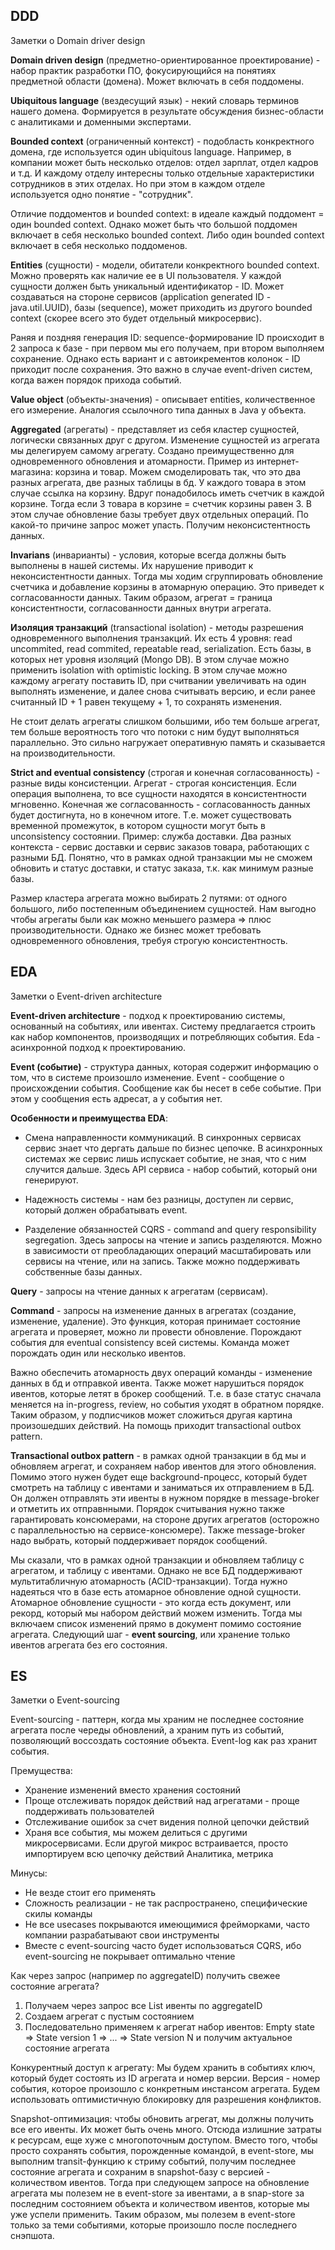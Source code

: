 ## DDD
Заметки о Domain driver design

**Domain driven design** (предметно-ориентированное проектирование) - набор практик разработки ПО, фокусирующийся на понятиях
предметной области (домена). Может включать в себя поддомены.

**Ubiquitous language** (вездесущий язык) - некий словарь терминов нашего домена. Формируется в результате обсуждения 
бизнес-области с аналитиками и доменными экспертами. 

**Bounded context** (ограниченный контекст) - подобласть конкректного домена, где используется один ubiquitous language.
Например, в компании может быть несколько отделов: отдел зарплат, отдел кадров и т.д. И каждому отделу интересны только 
отдельные характеристики сотрудников в этих отделах. Но при этом в каждом отделе используется одно понятие - "сотрудник".

Отличие поддоментов и bounded context: в идеале каждый поддомент = один bounded context. Однако может быть что большой поддомен
включает в себя несколько bounded context. Либо один bounded context включает в себя несколько поддоменов.

**Entities** (сущности) - модели, обитатели конкректного bounded context. Можно проверять как наличие ее в UI пользователя.
У каждой сущности должен быть уникальный идентификатор - ID. Может создаваться на стороне сервисов (application generated ID - 
java.util.UUID), базы (sequence), может приходить из другого bounded context (скорее всего это будет отдельный микросервис).

Раняя и поздняя генерация ID: sequence-формирование ID происходит в 2 запроса к базе - при первом мы его получаем, при втором выполняем
сохранение. Однако есть вариант и с автоикрементов колонок - ID приходит после сохранения. Это важно в случае event-driven систем,
когда важен порядок прихода событий.

**Value object** (объекты-значения) - описывает entities, количественное его измерение. Аналогия ссылочного типа данных в Java у объекта.

**Aggregated** (агрегаты) - представляет из себя кластер сущностей, логически связанных друг с другом. Изменение сущностей из агрегата мы делегируем 
самому агрегату. Создано преимущественно для одновременного обновления и атомарности. Пример из интернет-магазина: корзина и товар. 
Можем смоделировать так, что это два разных агрегата, две разных таблицы в бд. У каждого товара в этом случае ссылка на корзину.
Вдруг понадобилось иметь счетчик в каждой корзине. Тогда если 3 товара в корзине = счетчик корзины равен 3. В этом случае обновление
базы требует двух отдельных операций. По какой-то причине запрос может упасть. Получим неконсистентность данных.

**Invarians** (инварианты) - условия, которые всегда должны быть выполнены в нашей системы. Их нарушение приводит к неконсистентности
данных. Тогда мы ходим сгруппировать обновление счетчика и добавление корзины в атомарную операцию. Это приведет 
к согласованности данных. Таким образом, агрегат = граница консистентности, согласованности данных внутри агрегата.

**Изоляция транзакций** (transactional isolation) - методы разрешения одновременного выполнения транзакций. Их есть 4 уровня:
read uncommited, read commited, repeatable read, serialization. Есть базы, в которых нет уровня изоляций (Mongo DB). В этом случае 
можно применить isolation with optimistic locking. В этом случае можно каждому агрегату поставить ID, при считвании 
увеличивать на один выполнять изменение, и далее снова считывать версию, и если ранее считанный ID + 1 равен текущему + 1,
то сохранять изменения.

Не стоит делать агрегаты слишком большими, ибо тем больше агрегат, тем больше вероятность того что потоки с ним будут выполняться
параллельно. Это сильно нагружает оперативную память и сказывается на производительности. 

**Strict and eventual consistency** (строгая и конечная согласованность) - разные виды консистенции. Агрегат - строгая консистенция.
Если операция выполнена, то все сущности находятся в консистентности мгновенно. Конечная же согласованность - согласованность 
данных будет достигнута, но в конечном итоге. Т.е. может существовать временной промежуток, в котором сущности могут быть
в unconsistency состоянии. Пример: служба доставки. Два разных контекста - сервис доставки и сервис заказов товара, работающих с разными БД. 
Понятно, что в рамках одной транзакции мы не сможем обновить и статус доставки, и статус заказа, т.к. как минимум разные базы.

Размер кластера агрегата можно выбирать 2 путями: от одного большого, либо постепенным объединением сущностей.
Нам выгодно чтобы агрегаты были как можно меньшего размера => плюс производительности. Однако же бизнес может
требовать одновременного обновления, требуя строгую консистентность. 

## EDA
Заметки о Event-driven architecture

**Event-driven architecture** - подход к проектированию системы, основанный на событиях, или ивентах. Систему предлагается строить
как набор компонентов, производящих и потребляющих события. Eda - асинхронной подход к проектированию.

**Event (событие)** - структура данных, которая содержит информацию о том, что в системе произошло изменение.
Event - сообщение о происхождении события. Сообщение как бы несет в себе событие. При этом у сообщения  есть адресат,
а у события нет.

**Особенности и преимущества EDA**:
- Смена направленности коммуникаций. В синхронных сервисах сервис знает что дергать дальше по бизнес цепочке.
В асинхронных системах же сервис лишь испускает событие, не зная, что с ним случится дальше. Здесь API сервиса - набор 
событий, который они генерируют.

- Надежность системы - нам без разницы, доступен ли сервис, который должен обрабатывать event. 

- Разделение обязанностей CQRS - command and query responsibility segregation. Здесь запросы на чтение и запись разделяются.
Можно в зависимости от преобладающих операций масштабировать или сервисы на чтение, или на запись. Также можно поддерживать
собственные базы данных.

**Query** - запросы на чтение данных к агрегатам (сервисам).

**Command** - запросы на изменение данных в агрегатах (создание, изменение, удаление). Это функция, которая принимает состояние
агрегата и проверяет, можно ли провести обновление. Порождают события для eventual consistency всей системы. Команда может порождать один или несколько ивентов.

Важно обеспечить атомарность двух операций команды - изменение данных в бд и отправкой ивента. Также может нарушиться
порядок ивентов, которые летят в брокер сообщений. Т.е. в базе статус сначала меняется на in-progress, review, но события
уходят в обратном порядке. Таким образом, у подписчиков может сложиться другая картина произошедших действий. На помощь
приходит transactional outbox pattern.

**Transactional outbox pattern** - в рамках одной транзакции в бд мы и обновляем агрегат, и сохраняем набор ивентов для
этого обновления. Помимо этого нужен будет еще background-процесс, который будет смотреть на таблицу с ивентами и заниматься
их отправлением в БД. Он должен отправлять эти ивенты в нужном порядке в message-broker и отметить их отправнными. 
Порядок считывания нужно также гарантировать консюмерами, на стороне других агрегатов (осторожно с параллельностью на сервисе-консюмере).
Также message-broker надо выбрать, который поддерживает порядок сообщений.

Мы сказали, что в рамках одной транзакции и обновляем таблицу с агрегатом, и таблицу с ивентами. Однако не все БД поддерживают
мультитабличную атомарность (ACID-транзакции). Тогда нужно надеяться что в базе есть атомарное обновление одной сущности.
Атомарное обновление сущности - это когда есть документ, или рекорд, который мы набором действий можем изменить. Тогда мы включаем
список изменений прямо в документ помимо состояние агрегата. Следующий шаг - **event sourcing**, или хранение только ивентов агрегата
без его состояния. 

## ES
Заметки о Event-sourcing

Event-sourcing - паттерн, когда мы храним не последнее состояние агрегата после череды обновлений, а храним путь из событий,
позволяющий воссоздать состояние объекта. Event-log как раз хранит события.

Премущества:
- Хранение изменений вместо хранения состояний
- Проще отслеживать порядок действий над агрегатами - проще поддерживать пользователей
- Отслеживание ошибок за счет видения полной цепочки действий
- Храня все события, мы можем делиться с другими микросервисами. Если другой микрос встраивается, просто импортируем всю цепочку действий
Аналитика, метрика

Минусы:
- Не везде стоит его применять
- Сложность реализации - не так распространено, специфические скилы команды
- Не все usecases покрываются имеющимися фрейморками, часто компании разрабатывают свои инструменты
- Вместе с event-sourcing часто будет использоваться CQRS, ибо event-sourcing не покрывает оптимально чтение

Как через запрос (например по aggregateID) получить свежее состояние агрегата?
1) Получаем через запрос все List<Events> ивенты по aggregateID
2) Создаем агрегат с пустым состоянием
3) Последовательно применяем к агрегат набор ивентов:
Empty state => State version 1 => ... => State version N и получим актуальное состояние агрегата

Конкурентный доступ к агрегату:
Мы будем хранить в событиях ключ, который будет состоять из ID агрегата и номер версии. Версия - номер события, 
которое произошло с конкретным инстансом агрегата. Будем использовать оптимистичную блокировку для разрешения конфликтов.

Snapshot-оптимизация: чтобы обновить агрегат, мы должны получить все его ивенты. Их может быть очень много. Отсюда
излишние затраты к ресурсам, еще хуже с многопоточным доступом. Вместо того, чтобы просто сохранять события, порожденные
командой, в event-store, мы выполним transit-функцию к стриму событий, получим последнее состояние агрегата и сохраним
в snapshot-базу с версией - количеством ивентов. Тогда при следующем запросе на обновление агрегата мы полезем не в 
event-store за ивентами, а в snap-store за последним состоянием объекта и количеством ивентов, которые мы уже успели применить.
Таким образом, мы полезем в event-store только за теми событиями, которые произошло после последнего снэпшота.
